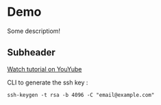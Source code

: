 # Demo

Some descriptiom!

## Subheader

[Watch tutorial on YouYube](https://www.youtube.com/watch?v=RGOj5yH7evk&t=3450s)

CLI to generate the ssh key :
```
ssh-keygen -t rsa -b 4096 -C "email@example.com"
```
